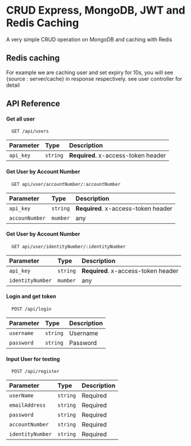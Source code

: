 
# CRUD Express, MongoDB, JWT and Redis Caching

A very simple CRUD operation on MongoDB and caching with Redis

## Redis caching
For example we are caching user and set expiry for 10s, you will see {source : server/cache} in response respectively.
see user controller for detail


## API Reference

#### Get all user

```http
  GET /api/users
```

| Parameter | Type     | Description                |
| :-------- | :------- | :------------------------- |
| `api_key` | `string` | **Required**. x-access-token header|

#### Get User by Account Number 
```http
  GET api/user/accountNumber/:accountNumber
```
| Parameter | Type     | Description                |
| :-------- | :------- | :------------------------- |
| `api_key` | `string` | **Required**. x-access-token header|
| `accounNumber` | `mumber` | any|

#### Get User by Account Number 
```http
  GET api/user/identityNumber/:identityNumber
```
| Parameter | Type     | Description                |
| :-------- | :------- | :------------------------- |
| `api_key` | `string` | **Required**. x-access-token header|
| `identityNumber` | `mumber` | any|

#### Login and get token

```http
  POST /api/login
```

| Parameter | Type     | Description                       |
| :-------- | :------- | :-------------------------------- |
| `username`      | `string` | Username |
| `password`      | `string` | Password |


#### Input User for testing
```http
  POST /api/register
```

| Parameter | Type     | Description                       |
| :-------- | :------- | :-------------------------------- |
| `userName`      | `string` | Required |
| `emailAddress`      | `string` | Required |
| `password`      | `string` | Required |
| `accountNumber`      | `string` | Required |
| `identityNumber`      | `string` | Required |
